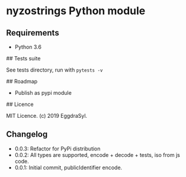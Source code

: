 # nyzostrings Python module

## Requirements

- Python 3.6

## Tests suite

See tests directory, run with `pytests -v`

## Roadmap

- Publish as pypi module

## Licence

MIT Licence. (c) 2019 EggdraSyl.

## Changelog

- 0.0.3: Refactor for PyPi distribution
- 0.0.2: All types are supported, encode + decode + tests, iso from js code.
- 0.0.1: Initial commit, publicIdentifier encode.
